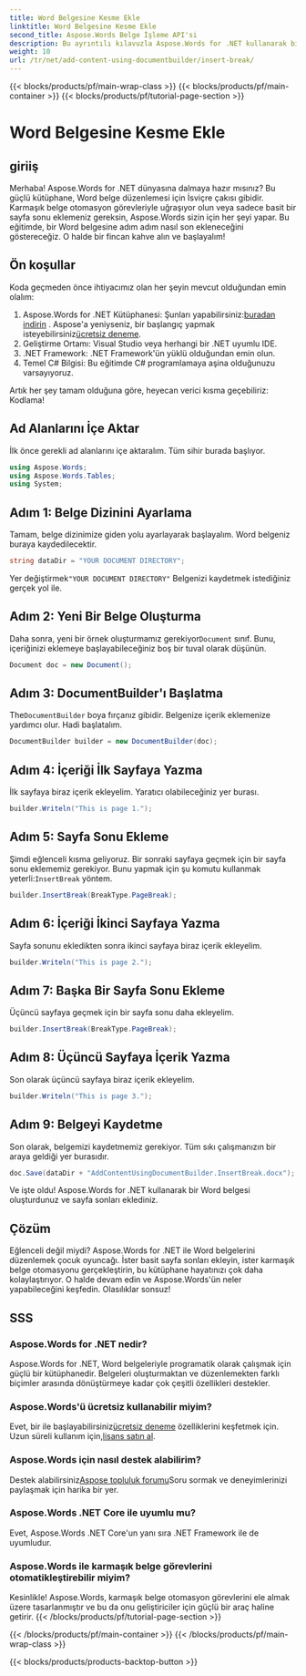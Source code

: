 ```yaml
---
title: Word Belgesine Kesme Ekle
linktitle: Word Belgesine Kesme Ekle
second_title: Aspose.Words Belge İşleme API'si
description: Bu ayrıntılı kılavuzla Aspose.Words for .NET kullanarak bir Word belgesine nasıl ara ekleneceğini öğrenin. Belge düzenleme konusunda ustalaşmak isteyen geliştiriciler için mükemmeldir.
weight: 10
url: /tr/net/add-content-using-documentbuilder/insert-break/
---
```


{{< blocks/products/pf/main-wrap-class >}}
{{< blocks/products/pf/main-container >}}
{{< blocks/products/pf/tutorial-page-section >}}

# Word Belgesine Kesme Ekle

## giriiş

Merhaba! Aspose.Words for .NET dünyasına dalmaya hazır mısınız? Bu güçlü kütüphane, Word belge düzenlemesi için İsviçre çakısı gibidir. Karmaşık belge otomasyon görevleriyle uğraşıyor olun veya sadece basit bir sayfa sonu eklemeniz gereksin, Aspose.Words sizin için her şeyi yapar. Bu eğitimde, bir Word belgesine adım adım nasıl son ekleneceğini göstereceğiz. O halde bir fincan kahve alın ve başlayalım!

## Ön koşullar

Koda geçmeden önce ihtiyacımız olan her şeyin mevcut olduğundan emin olalım:

1.  Aspose.Words for .NET Kütüphanesi: Şunları yapabilirsiniz:[buradan indirin](https://releases.aspose.com/words/net/) . Aspose'a yeniyseniz, bir başlangıç yapmak isteyebilirsiniz[ücretsiz deneme](https://releases.aspose.com/).
2. Geliştirme Ortamı: Visual Studio veya herhangi bir .NET uyumlu IDE.
3. .NET Framework: .NET Framework'ün yüklü olduğundan emin olun.
4. Temel C# Bilgisi: Bu eğitimde C# programlamaya aşina olduğunuzu varsayıyoruz.

Artık her şey tamam olduğuna göre, heyecan verici kısma geçebiliriz: Kodlama!

## Ad Alanlarını İçe Aktar

İlk önce gerekli ad alanlarını içe aktaralım. Tüm sihir burada başlıyor.

```csharp
using Aspose.Words;
using Aspose.Words.Tables;
using System;
```

## Adım 1: Belge Dizinini Ayarlama

Tamam, belge dizinimize giden yolu ayarlayarak başlayalım. Word belgeniz buraya kaydedilecektir.

```csharp
string dataDir = "YOUR DOCUMENT DIRECTORY";
```

 Yer değiştirmek`"YOUR DOCUMENT DIRECTORY"` Belgenizi kaydetmek istediğiniz gerçek yol ile.

## Adım 2: Yeni Bir Belge Oluşturma

 Daha sonra, yeni bir örnek oluşturmamız gerekiyor`Document` sınıf. Bunu, içeriğinizi eklemeye başlayabileceğiniz boş bir tuval olarak düşünün.

```csharp
Document doc = new Document();
```

## Adım 3: DocumentBuilder'ı Başlatma

 The`DocumentBuilder` boya fırçanız gibidir. Belgenize içerik eklemenize yardımcı olur. Hadi başlatalım.

```csharp
DocumentBuilder builder = new DocumentBuilder(doc);
```

## Adım 4: İçeriği İlk Sayfaya Yazma

İlk sayfaya biraz içerik ekleyelim. Yaratıcı olabileceğiniz yer burası.

```csharp
builder.Writeln("This is page 1.");
```

## Adım 5: Sayfa Sonu Ekleme

 Şimdi eğlenceli kısma geliyoruz. Bir sonraki sayfaya geçmek için bir sayfa sonu eklememiz gerekiyor. Bunu yapmak için şu komutu kullanmak yeterli:`InsertBreak` yöntem.

```csharp
builder.InsertBreak(BreakType.PageBreak);
```

## Adım 6: İçeriği İkinci Sayfaya Yazma

Sayfa sonunu ekledikten sonra ikinci sayfaya biraz içerik ekleyelim.

```csharp
builder.Writeln("This is page 2.");
```

## Adım 7: Başka Bir Sayfa Sonu Ekleme

Üçüncü sayfaya geçmek için bir sayfa sonu daha ekleyelim.

```csharp
builder.InsertBreak(BreakType.PageBreak);
```

## Adım 8: Üçüncü Sayfaya İçerik Yazma

Son olarak üçüncü sayfaya biraz içerik ekleyelim.

```csharp
builder.Writeln("This is page 3.");
```

## Adım 9: Belgeyi Kaydetme

Son olarak, belgemizi kaydetmemiz gerekiyor. Tüm sıkı çalışmanızın bir araya geldiği yer burasıdır.

```csharp
doc.Save(dataDir + "AddContentUsingDocumentBuilder.InsertBreak.docx");
```

Ve işte oldu! Aspose.Words for .NET kullanarak bir Word belgesi oluşturdunuz ve sayfa sonları eklediniz.

## Çözüm

Eğlenceli değil miydi? Aspose.Words for .NET ile Word belgelerini düzenlemek çocuk oyuncağı. İster basit sayfa sonları ekleyin, ister karmaşık belge otomasyonu gerçekleştirin, bu kütüphane hayatınızı çok daha kolaylaştırıyor. O halde devam edin ve Aspose.Words'ün neler yapabileceğini keşfedin. Olasılıklar sonsuz!

## SSS

### Aspose.Words for .NET nedir?
Aspose.Words for .NET, Word belgeleriyle programatik olarak çalışmak için güçlü bir kütüphanedir. Belgeleri oluşturmaktan ve düzenlemekten farklı biçimler arasında dönüştürmeye kadar çok çeşitli özellikleri destekler.

### Aspose.Words'ü ücretsiz kullanabilir miyim?
Evet, bir ile başlayabilirsiniz[ücretsiz deneme](https://releases.aspose.com/) özelliklerini keşfetmek için. Uzun süreli kullanım için,[lisans satın al](https://purchase.aspose.com/buy).

### Aspose.Words için nasıl destek alabilirim?
 Destek alabilirsiniz[Aspose topluluk forumu](https://forum.aspose.com/c/words/8)Soru sormak ve deneyimlerinizi paylaşmak için harika bir yer.

### Aspose.Words .NET Core ile uyumlu mu?
Evet, Aspose.Words .NET Core'un yanı sıra .NET Framework ile de uyumludur.

### Aspose.Words ile karmaşık belge görevlerini otomatikleştirebilir miyim?
Kesinlikle! Aspose.Words, karmaşık belge otomasyon görevlerini ele almak üzere tasarlanmıştır ve bu da onu geliştiriciler için güçlü bir araç haline getirir.
{{< /blocks/products/pf/tutorial-page-section >}}

{{< /blocks/products/pf/main-container >}}
{{< /blocks/products/pf/main-wrap-class >}}

{{< blocks/products/products-backtop-button >}}
